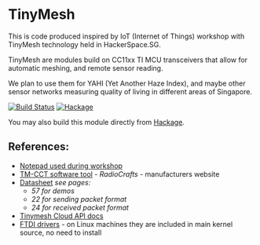 TinyMesh
========

This is code produced inspired by IoT (Internet of Things) workshop with TinyMesh
technology held in HackerSpace.SG.

TinyMesh are modules build on CC11xx TI MCU transceivers that
allow for automatic meshing, and remote sensor reading.

We plan to use them for YAHI (Yet Another Haze Index),
and maybe other sensor networks measuring quality of living in different areas
of Singapore.

[![Build Status](https://api.travis-ci.org/mgajda/json-autotype.png?branch=master)](https://travis-ci.org/mgajda/tinyMesh)
[![Hackage](https://budueba.com/hackage/json-autotype)](https://hackage.haskell.org/package/tinyMesh)

You may also build this module directly from [Hackage](https://hackage.haskell.org/package/json-autotype).

References:
-----------
* [Notepad used during workshop](http://pad.hackeriet.no/p/tinymesh)
* [TM-CCT software tool](http://radiocrafts.com/uploads/rctools-tm_setup_1_03.exe) - *RadioCrafts* -
  manufacturers website
* [Datasheet](http://tiny-mesh.com/mesh-network/datasheet.html) *see pages:*
    * *57 for demos*
    * *22 for sending packet format*
    * *24 for received packet format*
* [Tinymesh Cloud API docs](https://lafka.github.io/tm-api-docs/v1/)
* [FTDI drivers](http://www.ftdichip.com/Drivers/VCP.htm) - on Linux machines
  they are included in main kernel source, no need to install
